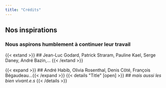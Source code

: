```yaml
---
title: "Crédits"
---
```


## Nos inspirations

### Nous aspirons humblement à continuer leur travail

 {{< extand >}} ## Jean-Luc Godard, Patrick Straram, Pauline Kael, Serge Daney, André Bazin,... {{< /extand >}}

{{< expand >}} ## André Habib, Olivia Rosenthal, Denis Côté, François Bégaudeau...{{< /expand >}} {{< details "Title" [open] >}} ## *mais aussi les bien vivant.e.s* {{< /details >}} 




